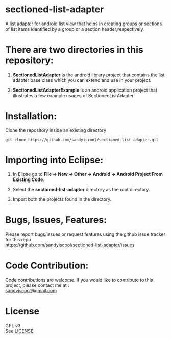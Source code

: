 sectioned-list-adapter
======================

A list adapter for android list view that helps in creating groups or sections of list items identified by a group or a section header,respectively.

There are two directories in this repository:
=============================================

1. <b>SectionedListAdapter</b> is the android library project that contains the list adapter base class which you can extend and use in your project.

2. <b>SectionedListAdapterExample</b> is an android application project that illustrates a few example usages of SectionedListAdapter.

Installation:
=============

Clone the repository inside an existing directory

    git clone https://github.com/sandyiscool/sectioned-list-adapter.git

Importing into Eclipse:
=======================

1. In Elipse go to <b>File -> New -> Other -> Android -> Android Project From Existing Code</b>.

2. Select the <b>sectioned-list-adapter</b> directory as the root directory.

3. Import both the projects found in the directory.

Bugs, Issues, Features:
=======================

Please report bugs/issues or request features using the github issue tracker for this repo <br/>
https://github.com/sandyiscool/sectioned-list-adapter/issues

Code Contribution:
==================

Code contributions are welcome. If you would like to contribute to this project, please contact me at :<br/>
<sandyiscool@gmail.com>

License
=======
GPL v3<br/> See [LICENSE](https://github.com/sandyiscool/sectioned-list-adapter/blob/master/LICENSE)
